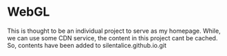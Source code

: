# WebGL
This is thought to be an individual project to serve as my homepage. While, we can use some CDN service, the content in this project cant be cached. So, contents have been added to silentalice.github.io.git
